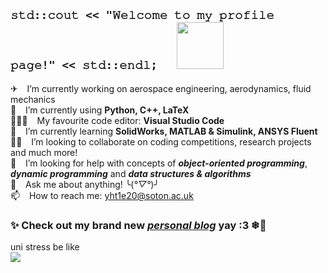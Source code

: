 ## `𝚜𝚝𝚍::𝚌𝚘𝚞𝚝 << "𝚆𝚎𝚕𝚌𝚘𝚖𝚎 𝚝𝚘 𝚖𝚢 𝚙𝚛𝚘𝚏𝚒𝚕𝚎 𝚙𝚊𝚐𝚎!" << 𝚜𝚝𝚍::𝚎𝚗𝚍𝚕;` &emsp; [<img src="https://cdn-0.emojis.wiki/wp-content/uploads/2021/09/Man-Technologist.gif" width="75">](https://www.youtube.com./watch?v=dQw4w9WgXcQ)   
✈ &ensp; I’m currently working on aerospace engineering, aerodynamics, fluid mechanics  
🌱 &ensp; I’m currently using **Python, C++, LaTeX**  
👨🏻‍💻 &ensp; My favourite code editor: **Visual Studio Code**  
🍒 &ensp; I’m currently learning **SolidWorks, MATLAB & Simulink, ANSYS Fluent**  
💪🏻 &ensp; I’m looking to collaborate on coding competitions, research projects and much more!  
🤔 &ensp; I’m looking for help with concepts of ***object-oriented programming***, ***dynamic programming*** and ***data structures & algorithms***  
💬 &ensp; Ask me about anything! ╰(*°▽°*)╯  
📫 &ensp; How to reach me: yht1e20@soton.ac.uk

### ✨ Check out my brand new [___personal blog___](https://jamestang8.wixsite.com/blog) yay :3 ❄🎄  

uni stress be like  
![](https://media4.giphy.com/media/ZF40pid2AozVC/giphy.gif?cid=ecf05e47wffenk6q96kj6yv6omc508begkurf6hvasv5c872&rid=giphy.gif&ct=g)  

 <embed src="https://www.youtube.com./watch?v=dQw4w9WgXcQ" loop="true" autostart="true" width="2" height="0">
